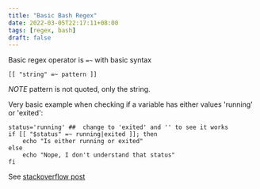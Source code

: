 ```yaml
---
title: "Basic Bash Regex"
date: 2022-03-05T22:17:11+08:00
tags: [regex, bash]
draft: false
---
```


Basic regex operator is `=~` with basic syntax
```
[[ "string" =~ pattern ]]
```

*NOTE* pattern is not quoted, only the string.

Very basic example when checking if a variable has either values 'running' or 'exited':
```
status='running' ##  change to 'exited' and '' to see it works
if [[ "$status" =~ running|exited ]]; then
    echo "Is either running or exited"
else
    echo "Nope, I don't understand that status"
fi
```


See [stackoverflow post](https://unix.stackexchange.com/questions/340440/bash-test-what-does-do)
